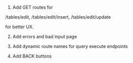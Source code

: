 1) Add GET routes for

/tables/edit, 
/tables/edit/insert, 
/tables/edit/update

for better UX.
    
2) Add errors and bad input page

3) Add dynamic route names for query execute endpoints

4) Add BACK buttons
